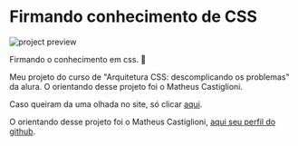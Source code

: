 # Firmando conhecimento de CSS

![project preview](./preview.gif)

Firmando o conhecimento em css. 👀

Meu projeto do curso de "Arquitetura CSS: descomplicando os problemas" da alura. O orientando desse projeto foi o Matheus Castiglioni.

Caso queiram da uma olhada no site, só clicar [aqui](https://fruta-fruto-kohl.vercel.app/).

O orientando desse projeto foi o Matheus Castiglioni, [aqui seu perfil do github](https://github.com/mahenrique94). 

